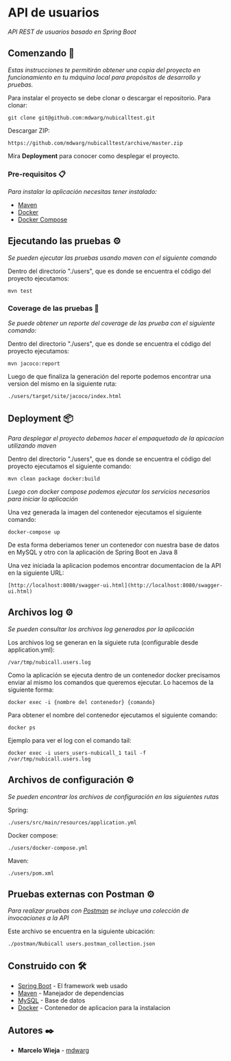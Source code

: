 # API de usuarios 

_API REST de usuarios basado en Spring Boot_

## Comenzando 🚀

_Estas instrucciones te permitirán obtener una copia del proyecto en funcionamiento en tu máquina local para propósitos de desarrollo y pruebas._

Para instalar el proyecto se debe clonar o descargar el repositorio.
Para clonar:
```
git clone git@github.com:mdwarg/nubicalltest.git
```
Descargar ZIP:
```
https://github.com/mdwarg/nubicalltest/archive/master.zip
```

Mira **Deployment** para conocer como desplegar el proyecto.


### Pre-requisitos 📋

_Para instalar la aplicación necesitas tener instalado:_

* [Maven](https://maven.apache.org/install.html)
* [Docker](https://docs.docker.com/install/)
* [Docker Compose](https://docs.docker.com/compose/install/)

## Ejecutando las pruebas ⚙️

_Se pueden ejecutar las pruebas usando maven con el siguiente comando_

Dentro del directorio "./users", que es donde se encuentra el código del proyecto ejecutamos:
```
mvn test
```

### Coverage de las pruebas 🔩

_Se puede obtener un reporte del coverage de las prueba con el siguiente comando:_

Dentro del directorio "./users", que es donde se encuentra el código del proyecto ejecutamos:
```
mvn jacoco:report
```
Luego de que finaliza la generación del reporte podemos encontrar una version del mismo en la siguiente ruta:
```
./users/target/site/jacoco/index.html
```

## Deployment 📦

_Para desplegar el proyecto debemos hacer el empaquetado de la apicacion utilizando maven_

Dentro del directorio "./users", que es donde se encuentra el código del proyecto ejecutamos el siguiente comando:
```
mvn clean package docker:build
```
_Luego con docker compose podemos ejecutar los servicios necesarios para iniciar la aplicación_

Una vez generada la imagen del contenedor ejecutamos el siguiente comando:
```
docker-compose up
```
De esta forma deberiamos tener un contenedor con nuestra base de datos en MySQL y otro con la aplicación de Spring Boot en Java 8

Una vez iniciada la aplicacion podemos encontrar documentacion de la API en la siguiente URL:
```
[http://localhost:8080/swagger-ui.html](http://localhost:8080/swagger-ui.html)
```

## Archivos log ⚙️

_Se pueden consultar los archivos log generados por la aplicación_

Los archivos log se generan en la siguiete ruta (configurable desde application.yml):
```
/var/tmp/nubicall.users.log
```
Como la aplicación se ejecuta dentro de un contenedor docker precisamos enviar al mismo los comandos que queremos ejecutar. Lo hacemos de la siguiente forma:
```
docker exec -i {nombre del contenedor} {comando}
```
Para obtener el nombre del contenedor ejecutamos el siguiente comando:
```
docker ps
```

Ejemplo para ver el log con el comando tail:
```
docker exec -i users_users-nubicall_1 tail -f /var/tmp/nubicall.users.log
```

## Archivos de configuración ⚙️

_Se pueden encontrar los archivos de configuración en las siguientes rutas_


Spring:
```
./users/src/main/resources/application.yml
```

Docker compose:
```
./users/docker-compose.yml
```

Maven:
```
./users/pom.xml
```

## Pruebas externas con Postman ⚙️

_Para realizar pruebas con [Postman](https://www.getpostman.com/) se incluye una colección de invocaciones a la API_

Este archivo se encuentra en la siguiente ubicación:
```
./postman/Nubicall users.postman_collection.json
```

## Construido con 🛠️

* [Spring Boot](http://spring.io/projects/spring-boot) - El framework web usado
* [Maven](https://maven.apache.org/) - Manejador de dependencias
* [MySQL](https://www.mysql.com/) - Base de datos
* [Docker](https://www.docker.com/) - Contenedor de aplicacion para la instalacion

## Autores ✒️

* **Marcelo Wieja** - [mdwarg](https://github.com/mdwarg)


